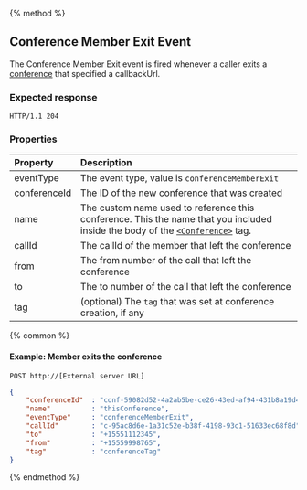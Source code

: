 {% method %}
## Conference Member Exit Event
The Conference Member Exit event is fired whenever a caller exits a [conference](../verbs/conference.md) that specified a callbackUrl.  
### Expected response
```http
HTTP/1.1 204
```

### Properties

| Property     | Description |
|:----------   |:------------|
| eventType    | The event type, value is `conferenceMemberExit` |
| conferenceId | The ID of the new conference that was created |
| name         | The custom name used to reference this conference. This the name that you included inside the body of the [`<Conference>`](../verbs/conference.md) tag.|
| callId       | The callId of the member that left the conference |
| from         | The from number of the call that left the conference |
| to           | The to number of the call that left the conference |
| tag          | (optional) The `tag` that was set at conference creation, if any |

{% common %}

#### Example: Member exits the conference

```
POST http://[External server URL]
```

```json
{
    "conferenceId"  : "conf-59082d52-4a2ab5be-ce26-43ed-af94-431b8a19d4e3",
    "name"          : "thisConference",
    "eventType"     : "conferenceMemberExit",                                                                                                                                                                                                                                                    
    "callId"        : "c-95ac8d6e-1a31c52e-b38f-4198-93c1-51633ec68f8d",
    "to"            : "+15551112345",
    "from"          : "+15559998765",
    "tag"           : "conferenceTag"
}
```

{% endmethod %}
